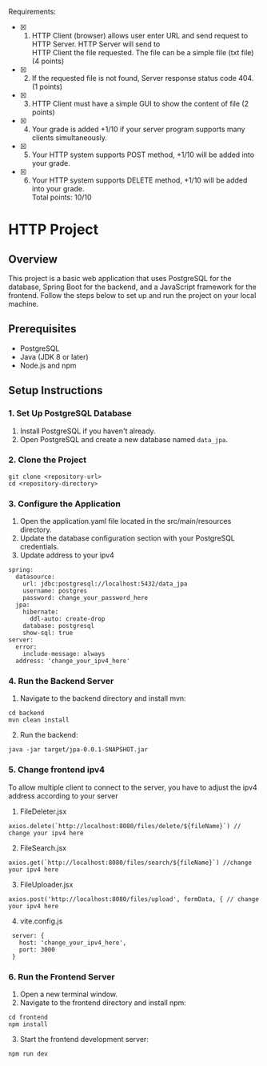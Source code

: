 Requirements:
- [x] 1. HTTP Client (browser) allows user enter URL and send request to HTTP Server. HTTP Server will send to<br />
HTTP Client the file requested. The file can be a simple file (txt file) (4 points)
- [x] 2. If the requested file is not found, Server response status code 404. (1 points) 
- [x] 3. HTTP Client must have a simple GUI to show the content of file (2 points)
- [x] 4. Your grade is added +1/10 if your server program supports many clients simultaneously.
- [x] 5. Your HTTP system supports POST method, +1/10 will be added into your grade.
- [x] 6. Your HTTP system supports DELETE method, +1/10 will be added into your grade.<br />
Total points: 10/10

# HTTP Project

## Overview

This project is a basic web application that uses PostgreSQL for the database, Spring Boot for the backend, and a JavaScript framework for the frontend. Follow the steps below to set up and run the project on your local machine.

## Prerequisites

- PostgreSQL
- Java (JDK 8 or later)
- Node.js and npm

## Setup Instructions

### 1. Set Up PostgreSQL Database

1. Install PostgreSQL if you haven't already.
2. Open PostgreSQL and create a new database named `data_jpa`.

### 2. Clone the Project

```
git clone <repository-url>
cd <repository-directory>
```

### 3. Configure the Application

1. Open the application.yaml file located in the src/main/resources directory.
2. Update the database configuration section with your PostgreSQL credentials.
3. Update address to your ipv4
```
spring:
  datasource:
    url: jdbc:postgresql://localhost:5432/data_jpa
    username: postgres
    password: change_your_password_here
  jpa:
    hibernate:
      ddl-auto: create-drop
    database: postgresql
    show-sql: true
server:
  error:
    include-message: always
  address: 'change_your_ipv4_here'
```

### 4. Run the Backend Server

1. Navigate to the backend directory and install mvn:
```
cd backend
mvn clean install
```
2. Run the backend:
```
java -jar target/jpa-0.0.1-SNAPSHOT.jar
```

### 5. Change frontend ipv4

  To allow multiple client to connect to the server, you have to adjust the ipv4 address according to your server

1. FileDeleter.jsx
  ```
axios.delete(`http://localhost:8080/files/delete/${fileName}`) // change your ipv4 here
  ```
2. FileSearch.jsx
  ```
axios.get(`http://localhost:8080/files/search/${fileName}`) //change your ipv4 here
  ```
3. FileUploader.jsx
  ```
axios.post('http://localhost:8080/files/upload', formData, { // change your ipv4 here
  ```
4. vite.config.js
 ```
  server: {
    host: 'change_your_ipv4_here',
    port: 3000
  }
 ```
### 6. Run the Frontend Server

1. Open a new terminal window.
2. Navigate to the frontend directory and install npm:   
```
cd frontend
npm install
```
3. Start the frontend development server:
```
npm run dev
```

